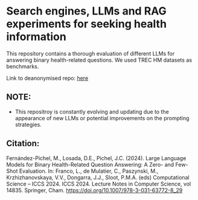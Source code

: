 # Search engines, LLMs and RAG experiments for seeking health information

This repository contains a thorough evaluation of different LLMs for answering binary health-related questions. We used TREC HM datasets as benchmarks.

Link to deanonymised repo: [here](https://github.com/MarcosFP97/llm-binary-health-qa)

## NOTE:

- This repositroy is constantly evolving and updating due to the appearance of new LLMs or potential improvements on the prompting strategies.

## Citation:

Fernández-Pichel, M., Losada, D.E., Pichel, J.C. (2024). Large Language Models for Binary Health-Related Question Answering: A Zero- and Few-Shot Evaluation. In: Franco, L., de Mulatier, C., Paszynski, M., Krzhizhanovskaya, V.V., Dongarra, J.J., Sloot, P.M.A. (eds) Computational Science – ICCS 2024. ICCS 2024. Lecture Notes in Computer Science, vol 14835. Springer, Cham. https://doi.org/10.1007/978-3-031-63772-8_29
